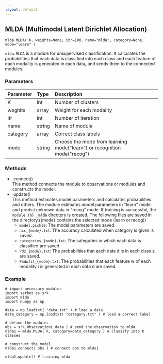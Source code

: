 ```yaml
---
layout: default
---
```

## MLDA (Multimodal Latent Dirichlet Allocation)

```
mlda.MLDA( K, weights=None, itr=100, name="mlda", category=None, mode="learn" )
```

`mlda.MLDA` is a module for unsupervised classification. 
It calculates the probabilities that each data is classified into each class and each feature of each modality is generated in each data, 
and sends them to the connected modules.

  
### Parameters

| Parameter | Type | Description |
|:----------|:-----|:------------|
| K         | int | Number of clusters |
| weghits   | array | Weight for each modality |
| itr       | int | Number of iteration |
| name      | string | Name of module |
| category  | array | Correct class labels |
| mode      | string | Choose the mode from learning mode("learn") or recognition mode("recog") |

  
### Methods

- .connect()  
This method connects the module to observations or modules and constructs the model.
- .update()  
This method estimates model parameters and calculates probabilities and others.
The module estimates model parameters in "learn" mode and predict unknown data in "recog" mode.
If training is successful, the `module {n} _mlda` directory is created.
The following files are saved in the directory.({mode} contains the selected mode (learn or recog))
    - `model.pickle`: The model parameters are saved.
    - `acc_{mode}.txt`: The accuracy calculated when category is given is saved.
    - `categories_{mode}.txt`: The categories in which each data is classified are saved.
    - `Pdz_{mode}.txt`: The probabilities that each data d is in each class z are saved.
    - `Pmdw[i]_{mode}.txt`: The probabilities that each feature w of each modality i is generated in each data d are saved.  

  
### Example

```
# import necessary modules
import serket as srk
import mlda
import numpy as np

data = np.loadtxt( "data.txt" ) # load a data
data_category = np.loadtxt( "category.txt" ) # load a correct label

# define the modules
obs = srk.Observation( data ) # send the observation to mlda
mlda1 = mlda.MLDA( K, catogory=data_category ) # classify into K classes

# construct the model
mlda1.connect( obs ) # connect obs to mlda1

mlda1.update() # training mlda
```